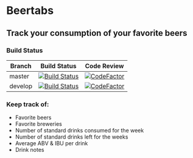 # Beertabs
## Track your consumption of your favorite beers

### Build Status
| Branch  | Build Status                                                                                                                 | Code Review                                                                                                                                                                      |
|---------|------------------------------------------------------------------------------------------------------------------------------|----------------------------------------------------------------------------------------------------------------------------------------------------------------------------------|
| master  | [![Build Status](https://travis-ci.com/minorsecond/Beertabs.svg?branch=master)](https://travis-ci.com/minorsecond/Beertabs)  | [![CodeFactor](https://www.codefactor.io/repository/github/minorsecond/beertabs/badge/master)](https://www.codefactor.io/repository/github/minorsecond/beertabs/overview/master) |
| develop | [![Build Status](https://travis-ci.com/minorsecond/Beertabs.svg?branch=develop)](https://travis-ci.com/minorsecond/Beertabs) | [![CodeFactor](https://www.codefactor.io/repository/github/minorsecond/beertabs/badge/develop)](https://www.codefactor.io/repository/github/minorsecond/beertabs/overview/master) |

### Keep track of:

- Favorite beers
- Favorite breweries
- Number of standard drinks consumed for the week
- Number of standard drinks left for the weeks
- Average ABV & IBU per drink
- Drink notes
